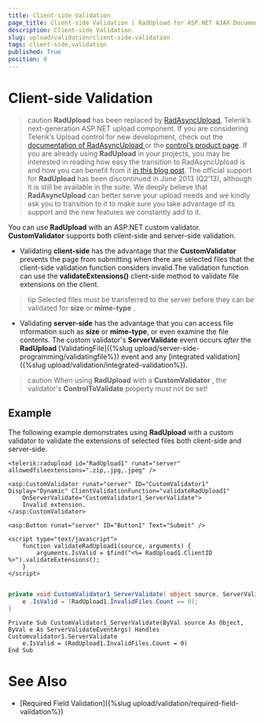 ```yaml
---
title: Client-side Validation
page_title: Client-side Validation | RadUpload for ASP.NET AJAX Documentation
description: Client-side Validation
slug: upload/validation/client-side-validation
tags: client-side,validation
published: True
position: 0
---
```


# Client-side Validation



>caution  **RadUpload** has been replaced by [RadAsyncUpload](http://demos.telerik.com/aspnet-ajax/asyncupload/examples/overview/defaultcs.aspx), Telerik’s next-generation ASP.NET upload component. If you are considering Telerik’s Upload control for new development, check out the [documentation of RadAsyncUpload ](http://www.telerik.com/help/aspnet-ajax/asyncupload-overview.html) or the [control’s product page](http://www.telerik.com/products/aspnet-ajax/asyncupload.aspx). If you are already using **RadUpload** in your projects, you may be interested in reading how easy the transition to RadAsyncUpload is and how you can benefit from it [in this blog post](http://blogs.telerik.com/blogs/12-12-05/the-case-of-telerik-s-new-old-asp.net-ajax-upload-control-radasyncupload). The official support for **RadUpload** has been discontinued in June 2013 (Q2’13), although it is still be available in the suite. We deeply believe that **RadAsyncUpload** can better serve your upload needs and we kindly ask you to transition to it to make sure you take advantage of its support and the new features we constantly add to it.
>


You can use **RadUpload** with an ASP.NET custom validator. **CustomValidator** supports both client-side and server-side validation.

* Validating **client-side** has the advantage that the **CustomValidator** prevents the page from submitting when there are selected files that the client-side validation function considers invalid.The validation function can use the **validateExtensions()** client-side method to validate file extensions on the client.

>tip Selected files must be transferred to the server before they can be validated for **size** or **mime-type** .
>


* Validating **server-side** has the advantage that you can access file information such as **size** or **mime-type**, or even examine the file contents. The custom validator's **ServerValidate** event occurs *after* the **RadUpload** [ValidatingFile]({%slug upload/server-side-programming/validatingfile%}) event and any [integrated validation]({%slug upload/validation/integrated-validation%}).

>caution When using **RadUpload** with a **CustomValidator** , the validator's **ControlToValidate** property must not be set!
>


## Example

The following example demonstrates using **RadUpload** with a custom validator to validate the extensions of selected files both client-side and server-side.

````ASPNET
<telerik:radupload id="RadUpload1" runat="server" allowedfileextensions=".zip,.jpg,.jpeg" />

<asp:CustomValidator runat="server" ID="CustomValidator1" Display="Dynamic" ClientValidationFunction="validateRadUpload1"
    OnServerValidate="CustomValidator1_ServerValidate">        
    Invalid extension.
</asp:CustomValidator>

<asp:Button runat="server" ID="Button1" Text="Submit" />

<script type="text/javascript">
    function validateRadUpload1(source, arguments) {
        arguments.IsValid = $find("<%= RadUpload1.ClientID %>").validateExtensions();
    }
</script>
	
````



````C#
private void CustomValidator1_ServerValidate( object source, ServerValidateEventArgs e) {  
    е .IsValid = (RadUpload1.InvalidFiles.Count == 0);
}
````
````VB.NET
Private Sub CustomValidator1_ServerValidate(ByVal source As Object, ByVal e As ServerValidateEventArgs) Handles Customvalidator1.ServerValidate
    е.IsValid = (RadUpload1.InvalidFiles.Count = 0)
End Sub
````


# See Also

 * [Required Field Validation]({%slug upload/validation/required-field-validation%})
